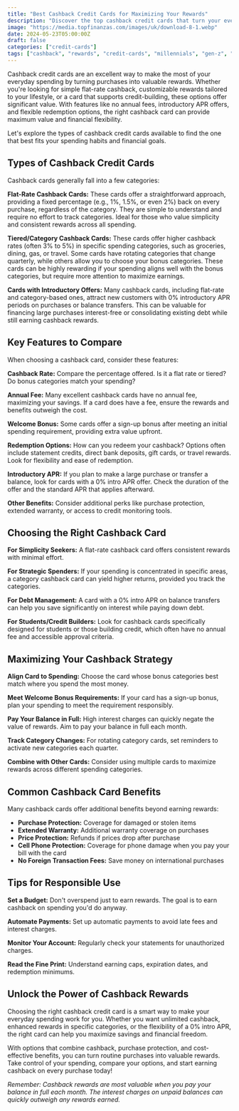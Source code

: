 ```yaml
---
title: "Best Cashback Credit Cards for Maximizing Your Rewards"
description: "Discover the top cashback credit cards that turn your everyday spending into valuable rewards. Compare unlimited cashback, flexible redemption options, and intro APR offers."
image: "https://media.topfinanzas.com/images/uk/download-8-1.webp"
date: 2024-05-23T05:00:00Z
draft: false
categories: ["credit-cards"]
tags: ["cashback", "rewards", "credit-cards", "millennials", "gen-z", "comparisons"]
---
```


Cashback credit cards are an excellent way to make the most of your everyday spending by turning purchases into valuable rewards. Whether you're looking for simple flat-rate cashback, customizable rewards tailored to your lifestyle, or a card that supports credit-building, these options offer significant value. With features like no annual fees, introductory APR offers, and flexible redemption options, the right cashback card can provide maximum value and financial flexibility.

Let's explore the types of cashback credit cards available to find the one that best fits your spending habits and financial goals.

## Types of Cashback Credit Cards

Cashback cards generally fall into a few categories:

**Flat-Rate Cashback Cards:** These cards offer a straightforward approach, providing a fixed percentage (e.g., 1%, 1.5%, or even 2%) back on every purchase, regardless of the category. They are simple to understand and require no effort to track categories. Ideal for those who value simplicity and consistent rewards across all spending.

**Tiered/Category Cashback Cards:** These cards offer higher cashback rates (often 3% to 5%) in specific spending categories, such as groceries, dining, gas, or travel. Some cards have rotating categories that change quarterly, while others allow you to choose your bonus categories. These cards can be highly rewarding if your spending aligns well with the bonus categories, but require more attention to maximize earnings.

**Cards with Introductory Offers:** Many cashback cards, including flat-rate and category-based ones, attract new customers with 0% introductory APR periods on purchases or balance transfers. This can be valuable for financing large purchases interest-free or consolidating existing debt while still earning cashback rewards.

## Key Features to Compare

When choosing a cashback card, consider these features:

**Cashback Rate:** Compare the percentage offered. Is it a flat rate or tiered? Do bonus categories match your spending?

**Annual Fee:** Many excellent cashback cards have no annual fee, maximizing your savings. If a card does have a fee, ensure the rewards and benefits outweigh the cost.

**Welcome Bonus:** Some cards offer a sign-up bonus after meeting an initial spending requirement, providing extra value upfront.

**Redemption Options:** How can you redeem your cashback? Options often include statement credits, direct bank deposits, gift cards, or travel rewards. Look for flexibility and ease of redemption.

**Introductory APR:** If you plan to make a large purchase or transfer a balance, look for cards with a 0% intro APR offer. Check the duration of the offer and the standard APR that applies afterward.

**Other Benefits:** Consider additional perks like purchase protection, extended warranty, or access to credit monitoring tools.

## Choosing the Right Cashback Card

**For Simplicity Seekers:** A flat-rate cashback card offers consistent rewards with minimal effort.

**For Strategic Spenders:** If your spending is concentrated in specific areas, a category cashback card can yield higher returns, provided you track the categories.

**For Debt Management:** A card with a 0% intro APR on balance transfers can help you save significantly on interest while paying down debt.

**For Students/Credit Builders:** Look for cashback cards specifically designed for students or those building credit, which often have no annual fee and accessible approval criteria.

## Maximizing Your Cashback Strategy

**Align Card to Spending:** Choose the card whose bonus categories best match where you spend the most money.

**Meet Welcome Bonus Requirements:** If your card has a sign-up bonus, plan your spending to meet the requirement responsibly.

**Pay Your Balance in Full:** High interest charges can quickly negate the value of rewards. Aim to pay your balance in full each month.

**Track Category Changes:** For rotating category cards, set reminders to activate new categories each quarter.

**Combine with Other Cards:** Consider using multiple cards to maximize rewards across different spending categories.

## Common Cashback Card Benefits

Many cashback cards offer additional benefits beyond earning rewards:

- **Purchase Protection:** Coverage for damaged or stolen items
- **Extended Warranty:** Additional warranty coverage on purchases
- **Price Protection:** Refunds if prices drop after purchase
- **Cell Phone Protection:** Coverage for phone damage when you pay your bill with the card
- **No Foreign Transaction Fees:** Save money on international purchases

## Tips for Responsible Use

**Set a Budget:** Don't overspend just to earn rewards. The goal is to earn cashback on spending you'd do anyway.

**Automate Payments:** Set up automatic payments to avoid late fees and interest charges.

**Monitor Your Account:** Regularly check your statements for unauthorized charges.

**Read the Fine Print:** Understand earning caps, expiration dates, and redemption minimums.

## Unlock the Power of Cashback Rewards

Choosing the right cashback credit card is a smart way to make your everyday spending work for you. Whether you want unlimited cashback, enhanced rewards in specific categories, or the flexibility of a 0% intro APR, the right card can help you maximize savings and financial freedom.

With options that combine cashback, purchase protection, and cost-effective benefits, you can turn routine purchases into valuable rewards. Take control of your spending, compare your options, and start earning cashback on every purchase today!

*Remember: Cashback rewards are most valuable when you pay your balance in full each month. The interest charges on unpaid balances can quickly outweigh any rewards earned.*
